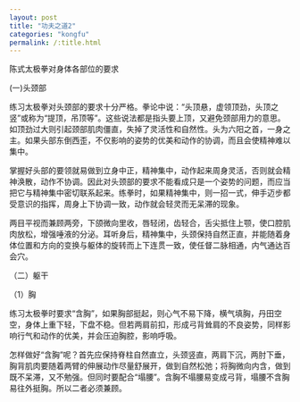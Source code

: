 ```yaml
---
layout: post
title: "功夫之道2"
categories: "kongfu"
permalink: /:title.html
---
```

陈式太极拳对身体各部位的要求

(一)头颈部

练习太极拳对头颈部的要求十分严格。拳论中说：“头顶悬，虚领顶劲，头顶之竖”或称为“提顶，吊顶等”。这些说法都是指头要上顶，又避免颈部用力的意思。如顶劲过大则引起颈部肌肉僵直，失掉了灵活性和自然性。头为六阳之首，一身之主。如果头部东倒西歪，不仅影响的姿势的优美和动作的协调，而且会使精神难以集中。

掌握好头部的要领就易做到立身中正，精神集中，动作起来周身灵活，否则就会精神涣散，动作不协调。因此对头颈部的要求不能看成只是一个姿势的问题，而应当把它与精神集中密切联系起来。练拳时，如果精神集中，则一招一式，伸手迈步都受意识的指挥，周身上下协调一致，动作就会轻灵而无呆滞的现象。

两目平视而兼顾两旁，下颌微向里收，唇轻闭，齿轻合，舌尖抵住上颚，使口腔肌肉放松，增强唾液的分泌。耳听身后，精神集中，头颈保持自然正直，并能随着身体位置和方向的变换与躯体的旋转而上下连贯一致，使任督二脉相通，内气通达百会穴。

（二）躯干

（1）胸

练习太极拳时要求“含胸”，如果胸部挺起，则心气不易下降，横气填胸，丹田空空，身体上重下轻，下盘不稳。但若两肩前扣，形成弓背耸肩的不良姿势，同样影响行气和动作的优美，并会压迫胸腔，影响呼吸。

怎样做好“含胸”呢？首先应保持脊柱自然直立，头颈竖直，两肩下沉，两肘下垂，胸背肌肉要随着两臂的伸展动作尽量舒展开，做到自然松弛；将胸微向内含，做到既不呆滞，又不勉强。但同时要配合“塌腰”。含胸不塌腰易变成弓背，塌腰不含胸易往外挺胸。所以二者必须兼顾。
